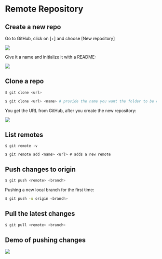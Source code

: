 # Remote Repository

## Create a new repo

Go to GitHub, click on [+] and choose [New repository]

![](https://i.imgur.com/xwhq0M5.jpg)

Give it a name and initialize it with a README:

![](https://i.imgur.com/FbVsP9S.jpg)

## Clone a repo

```bash
$ git clone <url>

$ git clone <url> <name> # provide the name you want the folder to be called
```

You get the URL from GitHub, after you create the new repository:

![](https://i.imgur.com/4xQxtsh.jpg)

## List remotes

```
$ git remote -v

$ git remote add <name> <url> # adds a new remote
```

## Push changes to origin

```bash
$ git push <remote> <branch>
```

Pushing a new local branch for the first time:

```bash
$ git push -u origin <branch>
```

## Pull the latest changes

```bash
$ git pull <remote> <branch>
```

## Demo of pushing changes

![](https://i.imgur.com/Vuq4fV8.gif)
